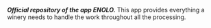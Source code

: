 ***Official repository of the app ENOLO.*** 
This app provides everything a winery needs to handle the work throughout all the processing. 
